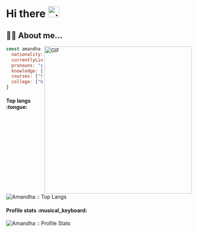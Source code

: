 # Hi there <img alt="gif hello" src="https://raw.githubusercontent.com/MartinHeinz/MartinHeinz/master/wave.gif" width="30px"/>

## :woman_technologist: About me... 

<img align="right" alt="GIF" src="https://ci5.googleusercontent.com/proxy/K62dnpFDWUzlCGGOewrWgd2EVw9jgfxqM0Zc7iudIyrCmHt8TFXRLVtDK3dt3umkdyu2lpkjghTai_LT0iZIjEC5SDh_zUS9SSFRhK4Vx6Tnj_oJjtj3RHGsK0iLl-UIOM05gRoR=s0-d-e1-ft#https://octocat-generator-assets.githubusercontent.com/my-octocat-1615850147658.png" width="400px"/>

```javascript
const amandha = {
  nationality: "rio grande do sul, 🇧🇷",
  currentlyLiving: "miami, 🇺🇸",
  pronouns: "she" | "her",
  knowledge: ["JavaScript", "HTML", "CSS", "Python", "React", "NodeJS", "Java", "Springboot", "Kafka", "GraphQL"],
  courses: ["trybe", "progra{maria}"],
  college: ["bachelor's degree in business", "studying master's in computer engineering"]
}
```
                        
                        
                       

<h4 align="left">Top langs :tongue:</h4>

<p align="left"><img src="https://github-readme-stats.vercel.app/api/top-langs/?username=amandhawb&langs_count=10&theme=tokyonight&layout=compact" alt="Amandha :: Top Langs" /></p>

<h4 align="left">Profile stats :musical_keyboard:</h4>

<p align="left"><img src="https://github-readme-stats.vercel.app/api?username=amandhawb&show_icons=true&theme=synthwave" alt="Amandha :: Profile Stats" /></p>
